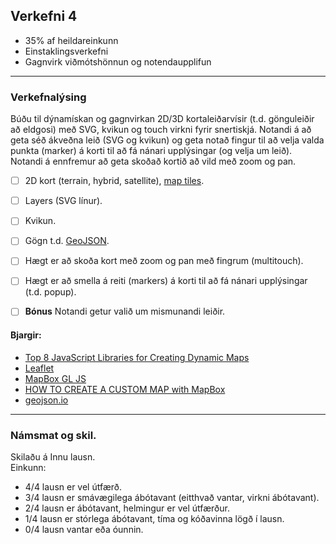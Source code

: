 ## Verkefni 4 
- 35% af heildareinkunn  
- Einstaklingsverkefni
- Gagnvirk viðmótshönnun og notendaupplifun
  
---


### Verkefnalýsing
Búðu til dýnamískan og gagnvirkan 2D/3D kortaleiðarvísir (t.d. gönguleiðir að eldgosi) með SVG, kvikun og touch virkni fyrir snertiskjá. Notandi á að geta séð ákveðna leið (SVG og kvikun) og geta notað fingur til að velja valda punkta (marker) á korti til að fá nánari upplýsingar (og velja um leið). Notandi á ennfremur að geta skoðað kortið að vild með zoom og pan. 

- [ ] 2D kort (terrain, hybrid, satellite), [map tiles](https://carto.com/blog/map-tiles-guide).
- [ ] Layers (SVG línur).
- [ ] Kvikun.
- [ ] Gögn t.d. [GeoJSON](https://en.wikipedia.org/wiki/GeoJSON).
- [ ] Hægt er að skoða kort með zoom og pan með fingrum (multitouch).
- [ ] Hægt er að smella á reiti (markers) á korti til að fá nánari upplýsingar (t.d. popup).
- [ ] **Bónus** Notandi getur valið um mismunandi leiðir.


#### Bjargir:
- [Top 8 JavaScript Libraries for Creating Dynamic Maps](https://colorlib.com/wp/javascript-libraries-for-creating-dynamic-maps/)
- [Leaflet](https://leafletjs.com/)
- [MapBox GL JS](https://www.mapbox.com/mapbox-gljs)
- [HOW TO CREATE A CUSTOM MAP with MapBox](https://www.mapbox.com/blog/create-custom-map-steps)
- [geojson.io](https://geojson.io/#map=2/0/20)

---

### Námsmat og skil.
Skilaðu á Innu lausn. <br>
Einkunn: 
- 4/4 lausn er vel útfærð.
- 3/4 lausn er smávægilega ábótavant (eitthvað vantar, virkni ábótavant).
- 2/4 lausn er ábótavant, helmingur er vel útfærður.
- 1/4 lausn er stórlega ábótavant, tíma og kóðavinna lögð í lausn.
- 0/4 lausn vantar eða óunnin.


<!--
- [How to Make a Clickable SVG Map With HTML and CSS](https://www.freecodecamp.org/news/how-to-make-clickable-svg-map-html-css/)
- [3D Terrain Models](http://googlemapsmania.blogspot.com/2020/07/build-your-own-3d-terrain-models.html) byggt á [three-geo](https://github.com/w3reality/three-geo)
-->
